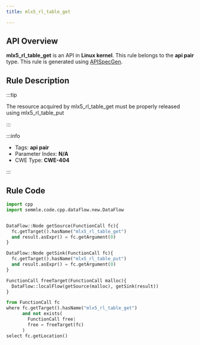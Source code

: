 ```yaml
---
title: mlx5_rl_table_get

---
```



## API Overview
**mlx5_rl_table_get** is an API in **Linux kernel**. This rule belongs to the **api pair** type. This rule is generated using [APISpecGen](../../tools/APISpecGen).
## Rule Description

:::tip

The resource acquired by mlx5_rl_table_get must be properly released using mlx5_rl_table_put

:::

:::info

- Tags: **api pair**
- Parameter Index: **N/A**
- CWE Type: **CWE-404**

:::

## Rule Code
```python
import cpp
import semmle.code.cpp.dataflow.new.DataFlow


DataFlow::Node getSource(FunctionCall fc){
  fc.getTarget().hasName("mlx5_rl_table_get")
  and result.asExpr() = fc.getArgument(0)
}

DataFlow::Node getSink(FunctionCall fc){
  fc.getTarget().hasName("mlx5_rl_table_put")
  and result.asExpr() = fc.getArgument(0)
}

FunctionCall freeTarget(FunctionCall malloc){
  DataFlow::localFlow(getSource(malloc), getSink(result))
}

from FunctionCall fc
where fc.getTarget().hasName("mlx5_rl_table_get")
      and not exists(
        FunctionCall free| 
        free = freeTarget(fc)
      )
select fc.getLocation()

    
```